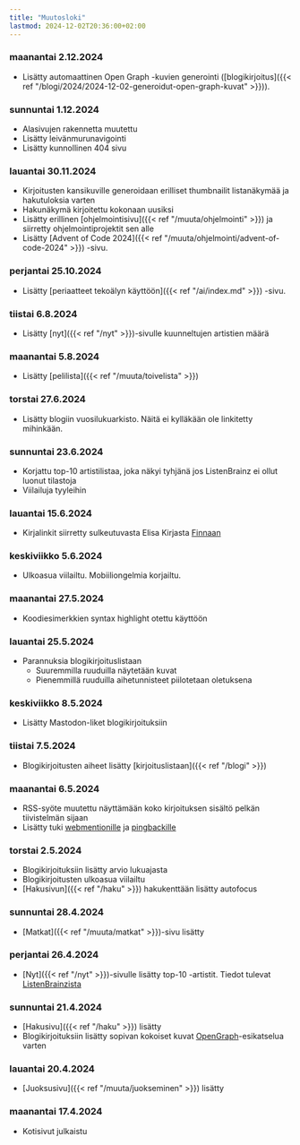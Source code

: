 ```yaml
---
title: "Muutosloki"
lastmod: 2024-12-02T20:36:00+02:00
---
```


### maanantai 2.12.2024
- Lisätty automaattinen Open Graph -kuvien generointi ([blogikirjoitus]({{< ref "/blogi/2024/2024-12-02-generoidut-open-graph-kuvat" >}})). 

### sunnuntai 1.12.2024
- Alasivujen rakennetta muutettu
- Lisätty leivänmurunavigointi
- Lisätty kunnollinen 404 sivu

### lauantai 30.11.2024
- Kirjoitusten kansikuville generoidaan erilliset thumbnailit listanäkymää ja hakutuloksia varten
- Hakunäkymä kirjoitettu kokonaan uusiksi
- Lisätty erillinen [ohjelmointisivu]({{< ref "/muuta/ohjelmointi" >}}) ja siirretty ohjelmointiprojektit sen alle
- Lisätty [Advent of Code 2024]({{< ref "/muuta/ohjelmointi/advent-of-code-2024" >}}) -sivu.

### perjantai 25.10.2024
- Lisätty [periaatteet tekoälyn käyttöön]({{< ref "/ai/index.md" >}}) -sivu.

### tiistai 6.8.2024
- Lisätty [nyt]({{< ref "/nyt" >}})-sivulle kuunneltujen artistien määrä

### maanantai 5.8.2024
- Lisätty [pelilista]({{< ref "/muuta/toivelista" >}})

### torstai 27.6.2024
- Lisätty blogiin vuosilukuarkisto. Näitä ei kylläkään ole linkitetty mihinkään.

### sunnuntai 23.6.2024
- Korjattu top-10 artistilistaa, joka näkyi tyhjänä jos ListenBrainz ei ollut luonut tilastoja
- Viilailuja tyyleihin

### lauantai 15.6.2024
- Kirjalinkit siirretty sulkeutuvasta Elisa Kirjasta [Finnaan](https://finna.fi/)

### keskiviikko 5.6.2024
- Ulkoasua viilailtu. Mobiiliongelmia korjailtu.

### maanantai 27.5.2024
- Koodiesimerkkien syntax highlight otettu käyttöön

### lauantai 25.5.2024
- Parannuksia blogikirjoituslistaan
  - Suuremmilla ruuduilla näytetään kuvat
  - Pienemmillä ruuduilla aihetunnisteet piilotetaan oletuksena

### keskiviikko 8.5.2024
- Lisätty Mastodon-liket blogikirjoituksiin

### tiistai 7.5.2024
- Blogikirjoitusten aiheet lisätty [kirjoituslistaan]({{< ref "/blogi" >}}) 

### maanantai 6.5.2024
- RSS-syöte muutettu näyttämään koko kirjoituksen sisältö pelkän tiivistelmän sijaan
- Lisätty tuki [webmentionille](https://indieweb.org/Webmention) ja [pingbackille](https://indieweb.org/pingback)

### torstai 2.5.2024
- Blogikirjoituksiin lisätty arvio lukuajasta
- Blogikirjoitusten ulkoasua viilailtu
- [Hakusivun]({{< ref "/haku" >}}) hakukenttään lisätty autofocus

### sunnuntai 28.4.2024
- [Matkat]({{< ref "/muuta/matkat" >}})-sivu lisätty

### perjantai 26.4.2024
- [Nyt]({{< ref "/nyt" >}})-sivulle lisätty top-10 -artistit. Tiedot tulevat [ListenBrainzista](https://listenbrainz.org)

### sunnuntai 21.4.2024
- [Hakusivu]({{< ref "/haku" >}}) lisätty
- Blogikirjoituksiin lisätty sopivan kokoiset kuvat [OpenGraph](https://ogp.me/)-esikatselua varten

### lauantai 20.4.2024
- [Juoksusivu]({{< ref "/muuta/juokseminen" >}}) lisätty

### maanantai 17.4.2024
- Kotisivut julkaistu
